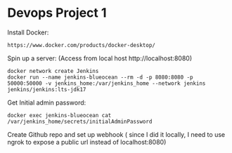 # Devops Project 1

Install Docker:
```
https://www.docker.com/products/docker-desktop/
```
Spin up a server: (Access from local host http://localhost:8080)
```
docker network create Jenkins
docker run --name jenkins-blueocean --rm -d -p 8080:8080 -p 50000:50000 -v jenkins_home:/var/jenkins_home --network jenkins jenkins/jenkins:lts-jdk17
```
Get Initial admin password: 
```
docker exec jenkins-blueocean cat /var/jenkins_home/secrets/initialAdminPassword
```
Create Github repo and set up webhook ( since I did it locally, I need to use ngrok to expose a public url instead of localhost:8080)
